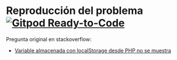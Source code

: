 # Reproducción del problema [![Gitpod Ready-to-Code](https://img.shields.io/badge/Gitpod-Ready--to--Code-blue?logo=gitpod)](http://gitpod.io/#https://github.com/ojgarciab/423791-stackoverflow-es)

Pregunta original en stackoverflow:

* [Variable almacenada con localStorage desde PHP no se muestra](https://es.stackoverflow.com/questions/423791/variable-almacenada-con-localstorage-desde-php-no-se-muestra)
